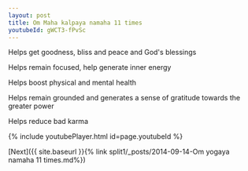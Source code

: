 ```yaml
---
layout: post
title: Om Maha kalpaya namaha 11 times
youtubeId: gWCT3-fPvSc
---
```

 
 
Helps get goodness, bliss and peace and God's blessings
 
Helps remain focused, help generate inner energy 
 
Helps boost physical and mental health 
 
Helps remain grounded and generates a sense of gratitude towards the greater power 
 
Helps reduce bad karma
 
 
 
 


{% include youtubePlayer.html id=page.youtubeId %}
 
[Next]({{ site.baseurl }}{% link  split1/_posts/2014-09-14-Om yogaya namaha 11 times.md%})
 
